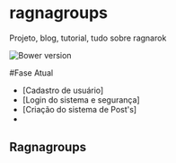 # ragnagroups
Projeto, blog, tutorial, tudo sobre ragnarok


![Bower version](http://s1.zerochan.net/Ragnarok.Online.600.201906.jpg)

#Fase Atual

- [Cadastro de usuário]
- [Login do sistema e segurança]
- [Criação do sistema de Post's]
- 
<h2>Ragnagroups</h2>



